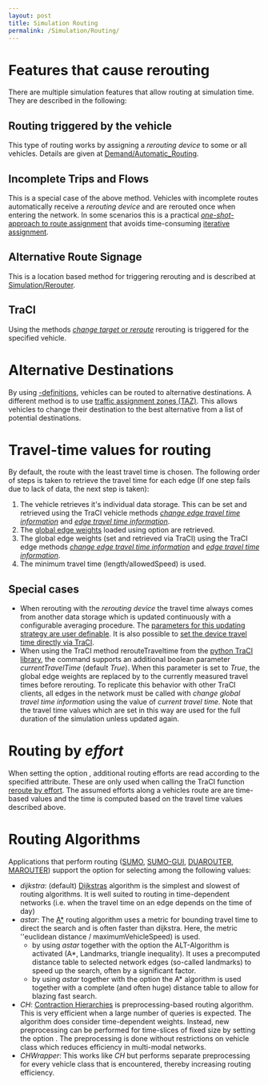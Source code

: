 ```yaml
---
layout: post
title: Simulation Routing
permalink: /Simulation/Routing/
---
```


Features that cause rerouting
=============================

There are multiple simulation features that allow routing at simulation time. They are described in the following:

Routing triggered by the vehicle
--------------------------------

This type of routing works by assigning a *rerouting device* to some or all vehicles. Details are given at [Demand/Automatic_Routing](/Demand/Automatic_Routing "wikilink").

Incomplete Trips and Flows
--------------------------

This is a special case of the above method. Vehicles with incomplete routes automatically receive a *rerouting device* and are rerouted once when entering the network. In some scenarios this is a practical [*one-shot*-approach to route assignment](/Demand/Dynamic_User_Assignment#oneShot-assignment "wikilink") that avoids time-consuming [iterative assignment](/Demand/Dynamic_User_Assignment#General_behavior "wikilink").

Alternative Route Signage
-------------------------

This is a location based method for triggering rerouting and is described at [Simulation/Rerouter](/Simulation/Rerouter "wikilink").

TraCI
-----

Using the methods [*change target* or *reroute*](/TraCI/Change_Vehicle_State "wikilink") rerouting is triggered for the specified vehicle.

Alternative Destinations
========================

By using [-definitions](/Simulation/Rerouter "wikilink"), vehicles can be routed to alternative destinations. A different method is to use [traffic assignment zones (TAZ)](/Definition_of_Vehicles,_Vehicle_Types,_and_Routes#Traffic_assignement_zones_.28TAZ.29 "wikilink"). This allows vehicles to change their destination to the best alternative from a list of potential destinations.

Travel-time values for routing
==============================

By default, the route with the least travel time is chosen. The following order of steps is taken to retrieve the travel time for each edge (If one step fails due to lack of data, the next step is taken):

1.  The vehicle retrieves it's individual data storage. This can be set and retrieved using the TraCI vehicle methods [*change edge travel time information*](/TraCI/Change_Vehicle_State#change_edge_travel_time_information_.280x58.29 "wikilink") and [*edge travel time information*](/TraCI/Vehicle_Value_Retrieval#edge_travel_time_information_.280x58.29 "wikilink").
2.  The [global edge weights](/Demand/Shortest_or_Optimal_Path_Routing#Custom_edge_weights "wikilink") loaded using option are retrieved.
3.  The global edge weights (set and retrieved via TraCI) using the TraCI edge methods [*change edge travel time information*](/TraCI/Change_Edge_State "wikilink") and [*edge travel time information*](/TraCI/Edge_Value_Retrieval "wikilink").
4.  The minimum travel time (length/allowedSpeed) is used.

Special cases
-------------

-   When rerouting with the *rerouting device* the travel time always comes from another data storage which is updated continuously with a configurable averaging procedure. The [parameters for this updating strategy are user definable](/Demand/Automatic_Routing "wikilink"). It is also possible to [set the device travel time directly via TraCI](/TraCI/Change_Vehicle_State#Supported_Device_Parameters "wikilink").
-   When using the TraCI method rerouteTraveltime from the [python TraCI library](/TraCI/Interfacing_TraCI_from_Python "wikilink"), the command supports an additional boolean parameter *currentTravelTime* (default *True*). When this parameter is set to *True*, the global edge weights are replaced by to the currently measured travel times before rerouting. To replicate this behavior with other TraCI clients, all edges in the network must be called with *change global travel time information* using the value of *current travel time*. Note that the travel time values which are set in this way are used for the full duration of the simulation unless updated again.

Routing by *effort*
===================

When setting the option , additional routing efforts are read according to the specified attribute. These are only used when calling the TraCI function [reroute by effort](/TraCI/Change_Vehicle_State "wikilink"). The assumed efforts along a vehicles route are are time-based values and the time is computed based on the travel time values described above.

Routing Algorithms
==================

Applications that perform routing ([SUMO](/SUMO "wikilink"), [SUMO-GUI](/SUMO-GUI "wikilink"), [DUAROUTER](/DUAROUTER "wikilink"), [MAROUTER](/MAROUTER "wikilink")) support the option for selecting among the following values:

-   *dijkstra*: (default) [Dijkstras](https://en.wikipedia.org/wiki/Dijkstra%27s_algorithm) algorithm is the simplest and slowest of routing algorithms. It is well suited to routing in time-dependent networks (i.e. when the travel time on an edge depends on the time of day)
-   *astar*: The [A\*](https://en.wikipedia.org/wiki/A*_search_algorithm) routing algorithm uses a metric for bounding travel time to direct the search and is often faster than dijkstra. Here, the metric ''euclidean distance / maximumVehicleSpeed) is used.
    -   by using *astar* together with the option the ALT-Algorithm is activated (A\*, Landmarks, triangle inequality). It uses a precomputed distance table to selected network edges (so-called landmarks) to speed up the search, often by a significant factor.
    -   by using *astar* together with the option the A\* algorithm is used together with a complete (and often huge) distance table to allow for blazing fast search.
-   *CH*: [Contraction Hierarchies](https://en.wikipedia.org/wiki/Contraction_hierarchies) is preprocessing-based routing algorithm. This is very efficient when a large number of queries is expected. The algorithm does consider time-dependent weights. Instead, new preprocessing can be performed for time-slices of fixed size by setting the option . The preprocessing is done without restrictions on vehicle class which reduces efficiency in multi-modal networks.
-   *CHWrapper*: This works like *CH* but performs separate preprocessing for every vehicle class that is encountered, thereby increasing routing efficiency.
